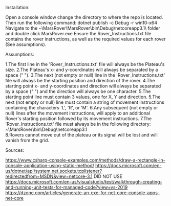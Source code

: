 Installation:

Open a console window change the directory to where the repo is located. Then run the following command:
dotnet publish -c Debug -r win10-x64
Navigate to the ~\MarsRover\MarsRover\bin\Debug\netcoreapp3.1\ folder and double click MarsRover.exe
Ensure the Rover_Instructions.txt file contains the rover instructions, as well as the required values for each rover (See assumptions).

Assumptions:

1.The first line in the 'Rover_Instructions.txt' file will always be the Plateau's size.
2.The Plateau's x- and y-coordinates will always be separated by a space (" ").
3.The next (not empty or null) line in the 'Rover_Instructions.txt' file will always be the starting position and direction of the rover.
4.The starting point x- and y-coordinates and direction will always be separated by a space (" ") and the direction will always be one character.
5.The starting point line must contain 3 values, one for X, Y and direction.
5.The next (not empty or null) line must contain a string of movement instructions containing the characters 'L', 'R', or 'M'.
6.Any subsequent (not empty or null) lines after the movement instructions, will apply to an additional Rover's starting position followed by its movement instructions.
7.The 'Rover_Instructions.txt' file must always be in the following directory: ~\MarsRover\bin\Debug\netcoreapp3.1\
8.Rovers cannot move out of the plateau or its signal will be lost and will vanish from the grid.

Sources:

https://www.csharp-console-examples.com/methods/draw-a-rectangle-in-console-application-using-static-method/
https://docs.microsoft.com/en-us/dotnet/api/system.net.sockets.tcplistener?redirectedfrom=MSDN&view=netcore-3.1 DID NOT USE
https://docs.microsoft.com/en-us/visualstudio/test/walkthrough-creating-and-running-unit-tests-for-managed-code?view=vs-2019
https://dzone.com/articles/generate-an-exe-for-net-core-console-apps-net-core
